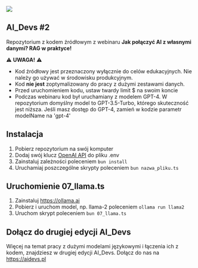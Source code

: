 ![](https://cloud.overment.com/64f03a69fe4b3cbdb0f95b7f_LOgo_V2-1694637609.png)

## AI_Devs #2
Repozytorium z kodem źródłowym z webinaru **Jak połączyć AI z własnymi danymi? RAG w praktyce!**

⚠️ **UWAGA!** ⚠️
- Kod źródłowy jest przeznaczony wyłącznie do celów edukacyjnych. Nie należy go używać w środowisku produkcyjnym.
- Kod **nie jest** zoptymalizowany do pracy z dużymi zestawami danych.
- Przed uruchomieniem kodu, ustaw twardy limit $ na swoim koncie
- Podczas webinaru kod był uruchamiany z modelem GPT-4. W repozytorium domyślny model to GPT-3.5-Turbo, którego skuteczność jest niższa. Jeśli masz dostęp do GPT-4, zamień w kodzie parametr modelName na 'gpt-4'

## Instalacja

1. Pobierz repozytorium na swój komputer
2. Dodaj swój klucz [OpenAI API](https://platform.openai.com/account/api-keys) do pliku .env
3. Zainstaluj zależności poleceniem `bun install`
4. Uruchamiaj poszczególne skrypty poleceniem `bun nazwa_pliku.ts`

## Uruchomienie 07_llama.ts

1. Zainstaluj https://ollama.ai
2. Pobierz i uruchom model, np. llama-2 poleceniem `ollama run llama2`
3. Uruchom skrypt poleceniem `bun 07_llama.ts`

## Dołącz do drugiej edycji AI_Devs

Więcej na temat pracy z dużymi modelami językowymi i łączenia ich z kodem, znajdziesz w drugiej edycji AI_Devs. Dołącz do nas na https://aidevs.pl
